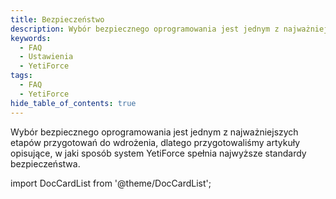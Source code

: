 ```yaml
---
title: Bezpieczeństwo
description: Wybór bezpiecznego oprogramowania jest jednym z najważniejszych etapów przygotowań do wdrożenia
keywords:
  - FAQ
  - Ustawienia
  - YetiForce
tags:
  - FAQ
  - YetiForce
hide_table_of_contents: true
---
```


Wybór bezpiecznego oprogramowania jest jednym z najważniejszych etapów przygotowań do wdrożenia, dlatego przygotowaliśmy artykuły opisujące, w jaki sposób system YetiForce spełnia najwyższe standardy bezpieczeństwa.

import DocCardList from '@theme/DocCardList';

<DocCardList />
